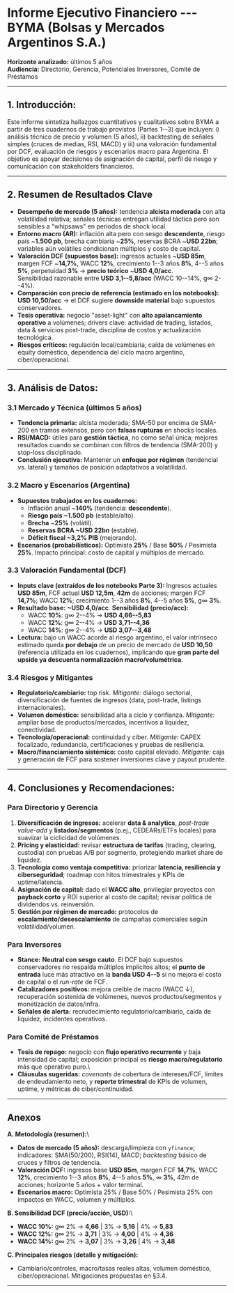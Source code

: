 # Informe Ejecutivo Financiero --- BYMA (Bolsas y Mercados Argentinos S.A.)

**Horizonte analizado:** últimos 5 años\
**Audiencia:** Directorio, Gerencia, Potenciales Inversores, Comité de
Préstamos

------------------------------------------------------------------------

## 1. Introducción:

Este informe sintetiza hallazgos cuantitativos y cualitativos sobre BYMA
a partir de tres cuadernos de trabajo provistos (Partes 1--3) que
incluyen: i) análisis técnico de precio y volumen (5 años), ii)
backtesting de señales simples (cruces de medias, RSI, MACD) y iii) una
valoración fundamental por DCF, evaluación de riesgos y escenarios macro
para Argentina. El objetivo es apoyar decisiones de asignación de
capital, perfil de riesgo y comunicación con stakeholders financieros.

------------------------------------------------------------------------

## 2. Resumen de Resultados Clave

-   **Desempeño de mercado (5 años):** tendencia **alcista moderada**
    con alta volatilidad relativa; señales técnicas entregan utilidad
    táctica pero son sensibles a "whipsaws" en periodos de shock local.
-   **Entorno macro (AR):** inflación alta pero con sesgo
    **descendente**, riesgo país \~**1.500 pb**, brecha cambiaria
    \~**25%**, reservas BCRA \~**USD 22bn**; variables aún volátiles
    condicionan múltiplos y costo de capital.
-   **Valoración DCF (supuestos base):** ingresos actuales \~**USD
    85m**, margen FCF \~**14,7%**, WACC **12%**, crecimiento 1--3 años
    **8%**, 4--5 años **5%**, perpetuidad **3%** → **precio teórico**
    \~**USD 4,0/acc**.\
    Sensibilidad razonable entre **USD 3,1--5,8/acc** (WACC 10--14%, g∞
    2--4%).
-   **Comparación con precio de referencia (estimado en los
    notebooks):** **USD 10,50/acc** → el DCF sugiere **downside
    material** bajo supuestos conservadores.
-   **Tesis operativa:** negocio "asset-light" con **alto apalancamiento
    operativo** a volúmenes; drivers clave: actividad de trading,
    listados, data & servicios post-trade, disciplina de costos y
    actualización tecnológica.
-   **Riesgos críticos:** regulación local/cambiaria, caída de volúmenes
    en equity doméstico, dependencia del ciclo macro argentino,
    ciber/operacional.

------------------------------------------------------------------------

## 3. Análisis de Datos:

### 3.1 Mercado y Técnica (últimos 5 años)

-   **Tendencia primaria:** alcista moderada; SMA-50 por encima de
    SMA-200 en tramos extensos, pero con **falsas rupturas** en shocks
    locales.
-   **RSI/MACD:** útiles para **gestión táctica**, no como señal única;
    mejores resultados cuando se combinan con filtros de tendencia
    (SMA-200) y stop-loss disciplinado.
-   **Conclusión ejecutiva:** Mantener un **enfoque por régimen**
    (tendencial vs. lateral) y tamaños de posición adaptativos a
    volatilidad.

### 3.2 Macro y Escenarios (Argentina)

-   **Supuestos trabajados en los cuadernos:**
    -   Inflación anual \~**140%** (tendencia: **descendente**).
    -   **Riesgo país \~1.500 pb** (estable/alto).
    -   **Brecha** \~**25%** (volátil).
    -   **Reservas BCRA \~USD 22bn** (estable).
    -   **Déficit fiscal \~3,2% PIB** (mejorando).
-   **Escenarios (probabilísticos):** Optimista **25%** / Base **50%** /
    Pesimista **25%**. Impacto principal: costo de capital y múltiplos
    de mercado.

### 3.3 Valoración Fundamental (DCF)

-   **Inputs clave (extraídos de los notebooks Parte 3):**
    Ingresos actuales **USD 85m**, FCF actual **USD 12,5m**, **42m** de
    acciones; margen FCF **14,7%**; WACC **12%**; crecimiento 1--3 años
    **8%**, 4--5 años **5%**, g∞ **3%**.
-   **Resultado base:** **\~USD 4,0/acc**.
    **Sensibilidad (precio/acc):**
    -   WACC **10%**: g∞ 2--4% → **USD 4,66--5,83**
    -   WACC **12%**: g∞ 2--4% → **USD 3,71--4,36**
    -   WACC **14%**: g∞ 2--4% → **USD 3,07--3,48**
-   **Lectura:** bajo un WACC acorde al riesgo argentino, el valor
    intrínseco estimado queda **por debajo** de un precio de mercado de
    **USD 10,50** (referencia utilizada en los cuadernos), implicando
    que **gran parte del upside ya descuenta normalización
    macro/volumétrica**.

### 3.4 Riesgos y Mitigantes

-   **Regulatorio/cambiario:** top risk. *Mitigante:* diálogo sectorial,
    diversificación de fuentes de ingresos (data, post-trade, listings
    internacionales).
-   **Volumen doméstico:** sensibilidad alta a ciclo y confianza.
    *Mitigante:* ampliar base de productos/mercados, incentivos a
    liquidez, conectividad.
-   **Tecnología/operacional:** continuidad y ciber. *Mitigante:* CAPEX
    focalizado, redundancia, certificaciones y pruebas de resiliencia.
-   **Macro/financiamiento sistémico:** costo capital elevado.
    *Mitigante:* caja y generación de FCF para sostener inversiones
    clave y payout prudente.

------------------------------------------------------------------------

## 4. Conclusiones y Recomendaciones:

### Para Directorio y Gerencia

1.  **Diversificación de ingresos:** acelerar **data & analytics**,
    *post-trade value-add* y **listados/segmentos** (p.ej., CEDEARs/ETFs
    locales) para suavizar la ciclicidad de volúmenes.
2.  **Pricing y elasticidad:** revisar **estructura de tarifas**
    (trading, clearing, custodia) con pruebas A/B por segmento,
    protegiendo market share de liquidez.
3.  **Tecnología como ventaja competitiva:** priorizar **latencia,
    resiliencia y ciberseguridad**; roadmap con hitos trimestrales y
    KPIs de uptime/latencia.
4.  **Asignación de capital:** dado el **WACC alto**, privilegiar
    proyectos con **payback corto** y ROI superior al costo de capital;
    revisar política de dividendos vs. reinversión.
5.  **Gestión por régimen de mercado:** protocolos de
    **escalamiento/desescalamiento** de campañas comerciales según
    volatilidad/volumen.

### Para Inversores

-   **Stance:** **Neutral con sesgo cauto**. El DCF bajo supuestos
    conservadores no respalda múltiplos implícitos altos; el **punto de
    entrada** luce más atractivo en la **banda USD 4--5** si no mejora
    el costo de capital o el *run-rate* de FCF.
-   **Catalizadores positivos:** mejora creíble de macro (WACC ↓),
    recuperación sostenida de volúmenes, nuevos productos/segmentos y
    monetización de datos/infra.
-   **Señales de alerta:** recrudecimiento regulatorio/cambiario, caída
    de liquidez, incidentes operativos.

### Para Comité de Préstamos

-   **Tesis de repago:** negocio con **flujo operativo recurrente** y
    baja intensidad de capital; exposición principal es **riesgo
    macro/regulatorio** más que operativo puro.\
-   **Cláusulas sugeridas:** *covenants* de cobertura de intereses/FCF,
    límites de endeudamiento neto, y **reporte trimestral** de KPIs de
    volumen, uptime, y métricas de ciber/continuidad.

------------------------------------------------------------------------

## Anexos

**A. Metodología (resumen):**\
- **Datos de mercado (5 años):** descarga/limpieza con `yfinance`;
indicadores: SMA(50/200), RSI(14), MACD; *backtesting* básico de cruces
y filtros de tendencia.
- **Valoración DCF:** ingresos base **USD 85m**, margen FCF **14,7%**,
WACC **12%**, crecimiento 1--3 años **8%**, 4--5 años **5%**, ∞ **3%**,
42m de acciones; horizonte 5 años + valor terminal.
- **Escenarios macro:** Optimista 25% / Base 50% / Pesimista 25% con
impactos en WACC, volumen y múltiplos.

**B. Sensibilidad DCF (precio/acción, USD):**\
- **WACC 10%:** g∞ 2% → **4,66** \| 3% → **5,16** \| 4% → **5,83**
- **WACC 12%:** g∞ 2% → **3,71** \| 3% → **4,00** \| 4% → **4,36**
- **WACC 14%:** g∞ 2% → **3,07** \| 3% → **3,26** \| 4% → **3,48**

**C. Principales riesgos (detalle y mitigación):**
- Cambiario/controles, macro/tasas reales altas, volumen doméstico,
ciber/operacional. Mitigaciones propuestas en §3.4.

------------------------------------------------------------------------

